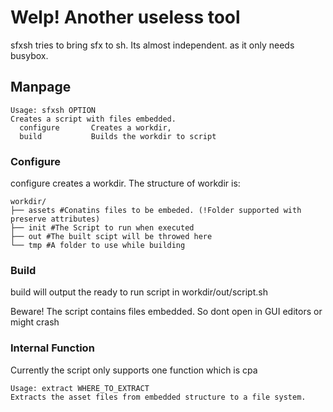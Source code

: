 # Welp! Another useless tool



sfxsh tries to bring sfx to sh. Its almost independent. as it only needs busybox.



## Manpage

```
Usage: sfxsh OPTION
Creates a script with files embedded.
  configure       Creates a workdir,
  build           Builds the workdir to script
```



### Configure

configure creates a workdir. The structure of workdir is:

```
workdir/
├── assets #Conatins files to be embeded. (!Folder supported with preserve attributes)
├── init #The Script to run when executed
├── out #The built scipt will be throwed here
└── tmp #A folder to use while building

```

### Build 

build will output the ready to run script in workdir/out/script.sh

Beware! The script contains files embedded. So dont open in GUI editors or might crash

### Internal Function

Currently the script only supports one function which is cpa

```
Usage: extract WHERE_TO_EXTRACT
Extracts the asset files from embedded structure to a file system.
```

